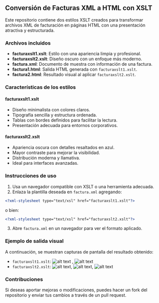 ## Conversión de Facturas XML a HTML con XSLT

Este repositorio contiene dos estilos XSLT creados para transformar archivos XML de facturación en páginas HTML con una presentación atractiva y estructurada.

### Archivos incluidos

- **facturaxslt1.xslt**: Estilo con una apariencia limpia y profesional.
- **facturaxslt2.xslt**: Diseño oscuro con un enfoque más moderno.
- **factura.xml**: Documento de muestra con información de una factura.
- **factura1.html**: Salida HTML generada con `facturaxslt1.xslt`.
- **factura2.html**: Resultado visual al aplicar `facturaxslt2.xslt`.

### Características de los estilos

#### facturaxslt1.xslt

- Diseño minimalista con colores claros.
- Tipografía sencilla y estructura ordenada.
- Tablas con bordes definidos para facilitar la lectura.
- Presentación adecuada para entornos corporativos.

#### facturaxslt2.xslt

- Apariencia oscura con detalles resaltados en azul.
- Mayor contraste para mejorar la visibilidad.
- Distribución moderna y llamativa.
- Ideal para interfaces avanzadas.

### Instrucciones de uso

1. Usa un navegador compatible con XSLT o una herramienta adecuada.
2. Enlaza la plantilla deseada en `factura.xml` agregando:

```xml
<?xml-stylesheet type="text/xsl" href="facturaxslt1.xslt"?>
```

o bien:

```xml
<?xml-stylesheet type="text/xsl" href="facturaxslt2.xslt"?>
```

3. Abre `factura.xml` en un navegador para ver el formato aplicado.

### Ejemplo de salida visual

A continuación, se muestran capturas de pantalla del resultado obtenido:

- `facturaxslt1.xslt`: ![alt text](image.png) , ![alt text](image-1.png)
- `facturaxslt2.xslt`: ![alt text](image-2.png), ![alt text](image-3.png), ![alt text](image-4.png)

### Contribuciones

Si deseas aportar mejoras o modificaciones, puedes hacer un fork del repositorio y enviar tus cambios a través de un pull request.

